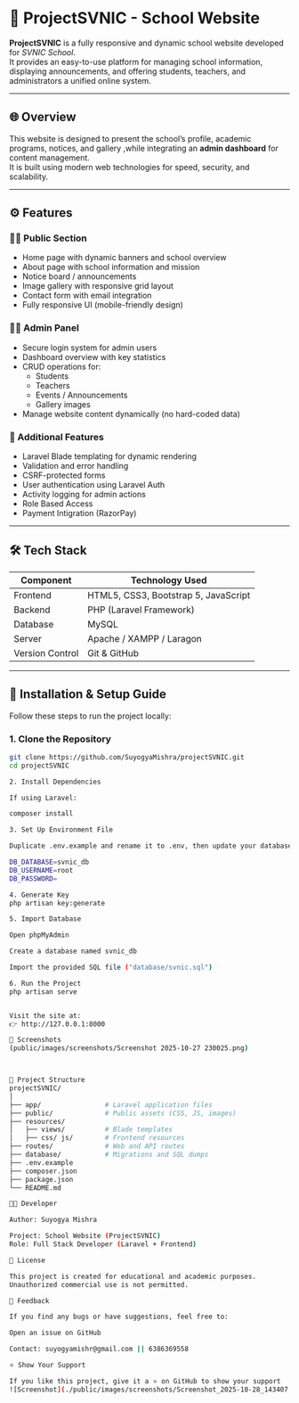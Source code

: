 # 🏫 ProjectSVNIC - School Website

**ProjectSVNIC** is a fully responsive and dynamic school website developed for *SVNIC School*.  
It provides an easy-to-use platform for managing school information, displaying announcements, and offering students, teachers, and administrators a unified online system.

---

## 🌐 Overview

This website is designed to present the school’s profile, academic programs, notices, and gallery ,while integrating an **admin dashboard** for content management.  
It is built using modern web technologies for speed, security, and scalability.

---

## ⚙️ Features

### 👩‍🏫 Public Section
- Home page with dynamic banners and school overview  
- About page with school information and mission  
- Notice board / announcements  
- Image gallery with responsive grid layout  
- Contact form with email integration  
- Fully responsive UI (mobile-friendly design)

### 🧑‍💼 Admin Panel
- Secure login system for admin users  
- Dashboard overview with key statistics  
- CRUD operations for:
  - Students
  - Teachers
  - Events / Announcements
  - Gallery images  
- Manage website content dynamically (no hard-coded data)

### 🧠 Additional Features
- Laravel Blade templating for dynamic rendering  
- Validation and error handling  
- CSRF-protected forms  
- User authentication using Laravel Auth  
- Activity logging for admin actions
- Role Based Access
- Payment Intigration (RazorPay)

---

## 🛠️ Tech Stack

| Component        | Technology Used       |
|------------------|----------------------|
| Frontend         | HTML5, CSS3, Bootstrap 5, JavaScript |
| Backend          | PHP (Laravel Framework) |
| Database         | MySQL |
| Server           | Apache / XAMPP / Laragon |
| Version Control  | Git & GitHub |

---

## 🚀 Installation & Setup Guide

Follow these steps to run the project locally:

### 1. Clone the Repository
```bash
git clone https://github.com/SuyogyaMishra/projectSVNIC.git
cd projectSVNIC

2. Install Dependencies

If using Laravel:

composer install

3. Set Up Environment File

Duplicate .env.example and rename it to .env, then update your database details:

DB_DATABASE=svnic_db
DB_USERNAME=root
DB_PASSWORD=

4. Generate Key
php artisan key:generate

5. Import Database

Open phpMyAdmin

Create a database named svnic_db

Import the provided SQL file ("database/svnic.sql")

6. Run the Project
php artisan serve


Visit the site at:
👉 http://127.0.0.1:8000

📸 Screenshots
(public/images/screenshots/Screenshot 2025-10-27 230025.png) 



📁 Project Structure
projectSVNIC/
│
├── app/                # Laravel application files
├── public/             # Public assets (CSS, JS, images)
├── resources/
│   ├── views/          # Blade templates
│   ├── css/ js/        # Frontend resources
├── routes/             # Web and API routes
├── database/           # Migrations and SQL dumps
├── .env.example
├── composer.json
├── package.json
└── README.md

👨‍💻 Developer

Author: Suyogya Mishra

Project: School Website (ProjectSVNIC)
Role: Full Stack Developer (Laravel + Frontend)

🧾 License

This project is created for educational and academic purposes.
Unauthorized commercial use is not permitted.

💬 Feedback

If you find any bugs or have suggestions, feel free to:

Open an issue on GitHub

Contact: suyogyamishr@gmail.com || 6386369558

⭐ Show Your Support

If you like this project, give it a ⭐ on GitHub to show your support
![Screenshot](./public/images/screenshots/Screenshot_2025-10-28_143407.png) 